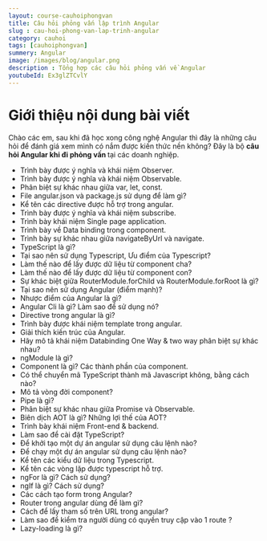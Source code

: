 ```yaml
---
layout: course-cauhoiphongvan
title: Câu hỏi phỏng vấn lập trình Angular  
slug : cau-hoi-phong-van-lap-trinh-angular
category: cauhoi
tags: [cauhoiphongvan]
summery: Angular
image: /images/blog/angular.png
description : Tổng hợp các câu hỏi phỏng vấn về Angular
youtubeId: Ex3glZTCvlY
---
```


# **Giới thiệu nội dung bài viết**

Chào các em, sau khi đã học xong công nghệ Angular thì đây là những câu hỏi để đánh giá xem mình có nắm được kiến thức nền không? Đây là bộ <b>câu hỏi Angular khi đi phỏng vấn </b> tại các doanh nghiệp.

- Trình bày được ý nghĩa và khái niệm Observer.
- Trình bày được ý nghĩa và khái niệm Observable.
- Phân biệt sự khác nhau giữa var, let, const.
- File angular.json và package.js sử dụng để làm gì?
- Kể tên các directive được hỗ trợ trong angular.
- Trình bày được ý nghĩa và khái niệm subscribe.
- Trình bày khái niệm Single page application.
- Trình bày về Data binding trong component.
- Trình bày sự khác nhau giữa navigateByUrl và navigate.
- TypeScript là gì?
- Tại sao nên sử dụng Typescript, Ưu điểm của Typescript?
- Làm thế nào để lấy được dữ liệu từ component cha?
- Làm thế nào để lấy được dữ liệu từ component con?
- Sự khác biệt giữa RouterModule.forChild và RouterModule.forRoot là gì?
- Tại sao nên sử dụng Angular (điểm mạnh)?
- Nhược điểm của Angular là gì?
- Angular Cli là gì? Làm sao để sử dụng nó?
- Directive trong angular là gì?
- Trình bày được khái niệm template trong angular.
- Giải thích kiến trúc của Angular.
- Hãy mô tả khái niệm Databinding One Way & two way phân biệt sự khác nhau?
- ngModule là gì?
- Component là gì? Các thành phần của component.
- Có thể chuyển mã TypeScript thành mã Javascript không, bằng cách nào?
- Mô tả vòng đời component?
- Pipe là gì?
- Phân biệt sự khác nhau giữa Promise và Observable.
- Biên dịch AOT là gì? Những lợi thế của AOT?
- Trình bày khái niệm Front-end & backend.
- Làm sao để cài đặt TypeScript?
- Để khởi tạo một dự án angular sử dụng câu lệnh nào?
- Để chạy một dự án angular sử dụng câu lệnh nào?
- Kể tên các kiểu dữ liệu trong Typescript.
- Kể tên các vòng lặp được typescript hỗ trợ.
- ngFor là gì? Cách sử dụng?
- ngIf là gì? Cách sử dụng?
- Các cách tạo form trong Angular?
- Router trong angular dùng để làm gì?
- Cách để lấy tham số trên URL trong angular?
- Làm sao để kiểm tra người dùng có quyền truy cập vào 1 route ?
- Lazy-loading là gì?
